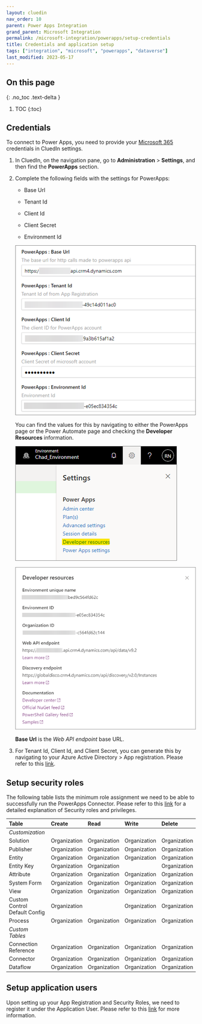 ```yaml
---
layout: cluedin
nav_order: 10
parent: Power Apps Integration
grand_parent: Microsoft Integration
permalink: /microsoft-integration/powerapps/setup-credentials
title: Credentials and application setup
tags: ["integration", "microsoft", "powerapps", "dataverse"]
last_modified: 2023-05-17
---
```

## On this page
{: .no_toc .text-delta }
1. TOC
{:toc}

## Credentials

To connect to Power Apps, you need to provide your [Microsoft 365](https://www.microsoft365.com/) credentials in CluedIn settings.

1. In CluedIn, on the navigation pane, go to **Administration** > **Settings**, and then find the **PowerApps** section.

1. Complete the following fields with the settings for PowerApps:

    - Base Url

    - Tenant Id

    - Client Id

    - Client Secret

    - Environment Id

    ![Input Microsoft Purview credentials](./images/cluedin-setting-new.png)
    
    You can find the values for this by navigating to either the PowerApps page or the Power Automate page and checking the **Developer Resources** information.

    ![Developer Resources 1](./images/developer-resources1.png)

    ![Developer Resources 2](./images/developer-resources2.png)

    **Base Url** is the _Web API endpoint_ base URL.

5. For Tenant Id, Client Id, and Client Secret, you can generate this by navigating to your Azure Active Directory > App registration. Please refer to this [link](https://learn.microsoft.com/en-us/power-apps/developer/data-platform/walkthrough-register-app-azure-active-directory).

## Setup security roles

The following table lists the minimum role assignment we need to be able to successfully run the PowerApps Connector. Please refer to this [link](https://learn.microsoft.com/en-us/power-platform/admin/security-roles-privileges) for a detailed explanation of Security roles and privileges.

| Table | Create | Read | Write | Delete |
|:----------|:--|:--------|:---|:---|
| _Customization_ | | | | |
| Solution | Organization| Organization | Organization | Organization |
| Publisher | Organization| Organization | Organization | Organization |
| Entity | Organization| Organization | Organization | Organization |
| Entity Key | Organization| Organization |  | Organization |
| Attribute | Organization | Organization | Organization | Organization |
| System Form | Organization| Organization | Organization | Organization |
| View | Organization| Organization | Organization | Organization |
| Custom Control Default Config | Organization| | Organization | Organization |
| Process | Organization | Organization | Organization | Organization |
| _Custom Tables_ | | | | |
| Connection Reference | Organization | Organization | Organization | Organization |
| Connector | Organization | Organization | Organization | Organization |
| Dataflow | Organization | Organization | Organization | Organization |

## Setup application users

Upon setting up your App Registration and Security Roles, we need to register it under the Application User. Please refer to this [link](https://learn.microsoft.com/en-us/power-platform/admin/manage-application-users) for more information.